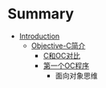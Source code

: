 # Summary

* [Introduction](README.md)
   * [Objective-C简介](0.md)
       * [C和OC对比](1.md)
       * [第一个OC程序](2.md)
           * 面向对象思维

